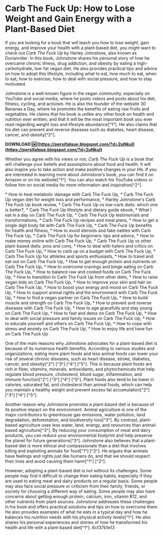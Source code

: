 
 
# Carb The Fuck Up: How to Lose Weight and Gain Energy with a Plant-Based Diet
 
If you are looking for a book that will teach you how to lose weight, gain energy, and improve your health with a plant-based diet, you might want to check out *Carb The Fuck Up* by Harley Johnstone, also known as Durianrider. In this book, Johnstone shares his personal story of how he overcame chronic illness, drug addiction, and obesity by eating a high-carbohydrate, low-fat vegan diet. He also provides practical tips and advice on how to adopt this lifestyle, including what to eat, how much to eat, when to eat, how to exercise, how to deal with social pressure, and how to stay motivated.
 
Johnstone is a well-known figure in the vegan community, especially on YouTube and social media, where he posts videos and posts about his diet, fitness, cycling, and activism. He is also the founder of the website 30 Bananas a Day, where he promotes the benefits of eating raw fruits and vegetables. He claims that his book is unlike any other book on health and nutrition ever written, and that it will be the most important book you ever read regarding weight loss and lifestyle abundance[^1^]. He also claims that his diet can prevent and reverse diseases such as diabetes, heart disease, cancer, and obesity[^2^].
 
**DOWNLOAD 🆗 [https://persifalque.blogspot.com/?d=2uNkul](https://persifalque.blogspot.com/?d=2uNkul)**


 
Whether you agree with his views or not, *Carb The Fuck Up* is a book that will challenge your beliefs and assumptions about food and health. It will also inspire you to take action and make positive changes in your life. If you are interested in learning more about Johnstone's book, you can find it on Amazon or on his website[^1^]. You can also watch his YouTube videos or follow him on social media for more information and inspiration[^2^].
 
\* How to heal metabolic damage with Carb The Fuck Up,  \* Carb The Fuck Up vegan diet for weight loss and performance,  \* Harley Johnstone's Carb The Fuck Up book review,  \* Carb The Fuck Up vs low-carb diets: which one is better?,  \* Carb The Fuck Up lifestyle and dietary guide ebook,  \* What I eat in a day on Carb The Fuck Up,  \* Carb The Fuck Up testimonials and transformations,  \* Carb The Fuck Up recipes and meal plans,  \* How to get a single digit body fat with Carb The Fuck Up,  \* Carb The Fuck Up benefits for health and fitness,  \* How to avoid steroids and fake natties with Carb The Fuck Up,  \* Carb The Fuck Up for beginners: tips and advice,  \* How to make money online with Carb The Fuck Up,  \* Carb The Fuck Up vs other plant-based diets: pros and cons,  \* How to deal with haters and critics on Carb The Fuck Up,  \* How to carb up on a budget with Carb The Fuck Up,  \* Carb The Fuck Up for athletes and sports enthusiasts,  \* How to travel and eat out on Carb The Fuck Up,  \* How to get enough protein and nutrients on Carb The Fuck Up,  \* How to overcome cravings and binge eating on Carb The Fuck Up,  \* How to balance raw and cooked foods on Carb The Fuck Up,  \* How to transition to Carb The Fuck Up from other diets,  \* How to raise vegan kids on Carb The Fuck Up,  \* How to improve your skin and hair on Carb The Fuck Up,  \* How to boost your energy and mood on Carb The Fuck Up,  \* How to support animal rights and the environment with Carb The Fuck Up,  \* How to find a vegan partner on Carb The Fuck Up,  \* How to build muscle and strength on Carb The Fuck Up,  \* How to prevent and reverse diseases with Carb The Fuck Up,  \* How to age gracefully and stay young on Carb The Fuck Up,  \* How to fast and detox on Carb The Fuck Up,  \* How to deal with social pressure and family issues on Carb The Fuck Up,  \* How to educate yourself and others on Carb The Fuck Up,  \* How to cope with stress and anxiety on Carb The Fuck Up,  \* How to enjoy life and have fun on Carb The Fuck Up

One of the main reasons why Johnstone advocates for a plant-based diet is because of its numerous health benefits. According to various studies and organizations, eating more plant foods and less animal foods can lower your risk of several chronic diseases, such as heart disease, stroke, diabetes, cancer, and obesity[^2^] [^3^] [^4^] [^5^]. This is because plant foods are rich in fiber, vitamins, minerals, antioxidants, and phytochemicals that help regulate blood pressure, cholesterol, blood sugar, inflammation, and immune function[^2^] [^3^] [^4^] [^5^]. Plant foods also tend to be lower in calories, saturated fat, and cholesterol than animal foods, which can help you maintain a healthy weight and prevent excess fat accumulation[^2^] [^3^] [^4^] [^5^].
 
Another reason why Johnstone promotes a plant-based diet is because of its positive impact on the environment. Animal agriculture is one of the major contributors to greenhouse gas emissions, water pollution, land degradation, deforestation, and biodiversity loss[^3^]. By contrast, plant-based agriculture uses less water, land, energy, and resources than animal-based agriculture[^3^]. By reducing your consumption of meat and dairy products, you can reduce your environmental footprint and help preserve the planet for future generations[^3^]. Johnstone also believes that a plant-based diet is more ethical and compassionate than a diet that involves killing and exploiting animals for food[^1^] [^2^]. He argues that animals have feelings and rights just like humans do, and that we should respect their lives and avoid causing them harm[^1^] [^2^].
 
However, adopting a plant-based diet is not without its challenges. Some people may find it difficult to change their eating habits, especially if they are used to eating meat and dairy products on a regular basis. Some people may also face social pressure or criticism from their family, friends, or society for choosing a different way of eating. Some people may also have concerns about getting enough protein, calcium, iron, vitamin B12, and other nutrients from plant sources. Johnstone addresses these challenges in his book and offers practical solutions and tips on how to overcome them. He also provides examples of what he eats in a typical day and how he balances his nutrition needs with his physical activity levels[^1^]. He also shares his personal experiences and stories of how he transformed his health and life with a plant-based diet[^1^].
 8cf37b1e13
 
